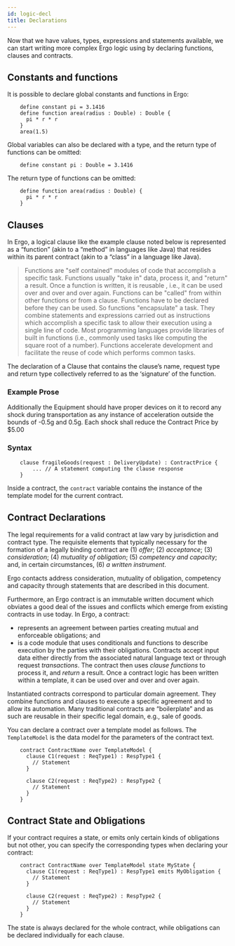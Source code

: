 ```yaml
---
id: logic-decl
title: Declarations
---
```


Now that we have values, types, expressions and statements available, we can start writing more complex Ergo logic using by declaring functions, clauses and contracts.

## Constants and functions

It is possible to declare global constants and functions in Ergo:

```ergo
    define constant pi = 3.1416
    define function area(radius : Double) : Double {
      pi * r * r
    }
    area(1.5)
```

Global variables can also be declared with a type, and the return type of functions can be omitted:

```ergo
    define constant pi : Double = 3.1416
```

The return type of functions can be omitted:

```ergo
    define function area(radius : Double) {
      pi * r * r
    }
```

## Clauses

In Ergo, a logical clause like the example clause noted below is represented as a “function” (akin to a “method” in languages like Java) that resides within its parent contract (akin to a “class” in a language like Java). 

> Functions are "self contained" modules of code that accomplish a specific task. Functions usually "take in" data, process it, and "return" a result. Once a function is written, it is reusable , i.e., it can be used over and over and over again. 
> Functions can be "called" from within other functions or from a clause. 
> Functions have to be declared before they can be used. So functions "encapsulate" a task. They combine statements and expressions carried out as instructions which accomplish a specific task to allow their execution using a single line of code. Most programming languages provide libraries of built in functions (i.e., commonly used tasks like computing the square root of a number). 
> Functions accelerate development and facilitate the reuse of code which performs common tasks. 

The declaration of a Clause that contains the clause’s name, request type and return type collectively referred to as the ‘signature’ of the function. 

### Example Prose

Additionally the Equipment should have proper devices on it to record any shock during transportation as any instance of acceleration outside the bounds of -0.5g and 0.5g. Each shock shall reduce the Contract Price by $5.00

### Syntax

```ergo
    clause fragileGoods(request : DeliveryUpdate) : ContractPrice {
        ... // A statement computing the clause response
    }
```

Inside a contract, the `contract` variable contains the instance of the template model for the current contract.

## Contract Declarations

The legal requirements for a valid contract at law vary by jurisdiction and contract type. The requisite elements that typically necessary for the formation of a legally binding contract are (1) _offer_; (2) _acceptance_; (3) _consideration_; (4) _mutuality of obligation_; (5) _competency and capacity_; and, in certain circumstances, (6) _a written instrument_.

Ergo contacts address consideration, mutuality of obligation, competency and capacity through statements that are described in this document.

Furthermore, an Ergo contract is an immutable written document which obviates a good deal of the issues and conflicts which emerge from existing contracts in use today. In Ergo, a contract:
- represents an agreement between parties creating mutual and enforceable obligations; and
- is a code module that uses conditionals and functions to describe execution by the parties with their obligations. Contracts accept input data either directly from the associated natural language text or through request _transactions_. The contract then uses _clause functions_ to process it, and _return_ a result. 
Once a contract logic has been written within a template, it can be used over and over and over again. 

Instantiated contracts correspond to particular domain agreement. They combine functions and clauses to execute a specific agreement and to allow its automation. Many traditional contracts are “boilerplate” and as such are reusable in their specific legal domain, e.g., sale of goods.

You can declare a contract over a template model as follows. The `TemplateModel` is the data model for the parameters of the contract text.

```ergo
    contract ContractName over TemplateModel {
      clause C1(request : ReqType1) : RespType1 {
        // Statement
      }

      clause C2(request : ReqType2) : RespType2 {
        // Statement
      }
    }
```
 
## Contract State and Obligations

If your contract requires a state, or emits only certain kinds of obligations but not other, you can specify the corresponding types when declaring your contract:

```ergo
    contract ContractName over TemplateModel state MyState {
      clause C1(request : ReqType1) : RespType1 emits MyObligation {
        // Statement
      }

      clause C2(request : ReqType2) : RespType2 {
        // Statement
      }
    }
```

The state is always declared for the whole contract, while obligations can be declared individually for each clause.

